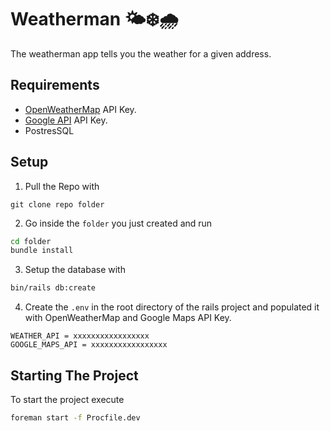 # Weatherman 🌤️️❄️🌧️

The weatherman app tells you the weather for a given address.

## Requirements
- [OpenWeatherMap](https://www.openweathermap.org) API Key.
- [Google API](https://developers.google.com/maps/documentation/javascript/get-api-key) API Key.
- PostresSQL

## Setup
1. Pull the Repo with 
 
```
git clone repo folder
```

2. Go inside the ```folder``` you just created and run 
```bash
cd folder
bundle install
```

3. Setup the database with 
```bash
bin/rails db:create
```

4. Create the ```.env``` in the root directory of the rails project and populated it 
with OpenWeatherMap and Google Maps API Key.
 
```dotenv
WEATHER_API = xxxxxxxxxxxxxxxxx
GOOGLE_MAPS_API = xxxxxxxxxxxxxxxxx
```

## Starting The Project 
To start the project execute 
```bash
foreman start -f Procfile.dev 
```
